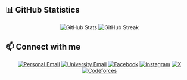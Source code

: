 ## 📊 GitHub Statistics

<p align="center">
  <img src="https://github-readme-stats.vercel.app/api?username=SmallChicken2k5&show_icons=true&theme=radical" alt="GitHub Stats" />
  <img src="https://github-readme-streak-stats.herokuapp.com/?user=SmallChicken2k5&theme=radical" alt="GitHub Streak" />
</p>

## 📫 Connect with me

<p align="center">
  <a href="mailto:thp.gia@gmail.com"><img src="https://img.shields.io/badge/Personal%20Email-Contact-red?logo=gmail" alt="Personal Email" /></a>
  <a href="mailto:thaihophugiak16@siu.edu.vn"><img src="https://img.shields.io/badge/University%20Email-Contact-blue?logo=gmail" alt="University Email" /></a>
  <a href="https://www.facebook.com/phugia.thaiho/"><img src="https://img.shields.io/badge/Facebook-Connect-1877F2?logo=facebook" alt="Facebook" /></a>
  <a href="https://www.instagram.com/smchick.gia/"><img src="https://img.shields.io/badge/Instagram-Follow-E4405F?logo=instagram" alt="Instagram" /></a>
  <a href="https://x.com/Thp_Gia"><img src="https://img.shields.io/badge/X-Follow-000000?logo=x" alt="X" /></a>
  <a href="https://codeforces.com/profile/smallchick_gia"><img src="https://img.shields.io/badge/Codeforces-Profile-1F8ACB?logo=codeforces" alt="Codeforces" /></a>
</p>
